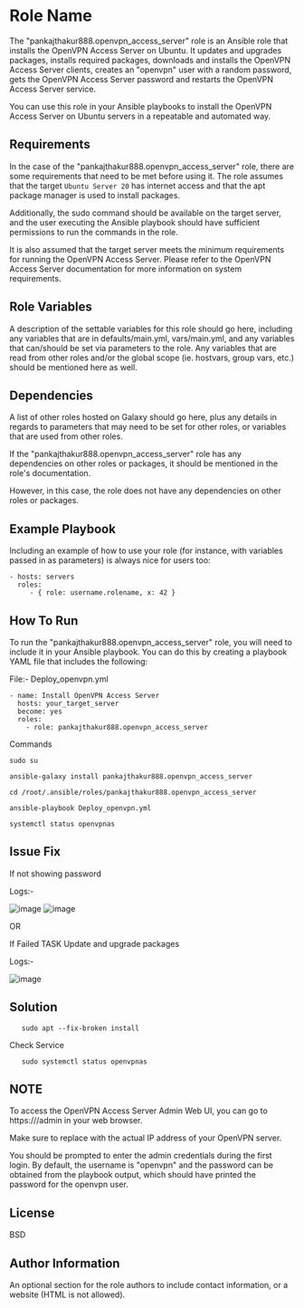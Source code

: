 Role Name
=========

The "pankajthakur888.openvpn_access_server" role is an Ansible role that installs the OpenVPN Access Server on Ubuntu. It updates and upgrades packages, installs required packages, downloads and installs the OpenVPN Access Server clients, creates an "openvpn" user with a random password, gets the OpenVPN Access Server password and restarts the OpenVPN Access Server service.

You can use this role in your Ansible playbooks to install the OpenVPN Access Server on Ubuntu servers in a repeatable and automated way.

Requirements
------------

In the case of the "pankajthakur888.openvpn_access_server" role, there are some requirements that need to be met before using it. The role assumes that the target `Ubuntu Server 20` has internet access and that the apt package manager is used to install packages.

Additionally, the sudo command should be available on the target server, and the user executing the Ansible playbook should have sufficient permissions to run the commands in the role.

It is also assumed that the target server meets the minimum requirements for running the OpenVPN Access Server. Please refer to the OpenVPN Access Server documentation for more information on system requirements.

Role Variables
--------------

A description of the settable variables for this role should go here, including any variables that are in defaults/main.yml, vars/main.yml, and any variables that can/should be set via parameters to the role. Any variables that are read from other roles and/or the global scope (ie. hostvars, group vars, etc.) should be mentioned here as well.

Dependencies
------------

A list of other roles hosted on Galaxy should go here, plus any details in regards to parameters that may need to be set for other roles, or variables that are used from other roles.

If the "pankajthakur888.openvpn_access_server" role has any dependencies on other roles or packages, it should be mentioned in the role's documentation.

However, in this case, the role does not have any dependencies on other roles or packages.

Example Playbook
----------------

Including an example of how to use your role (for instance, with variables passed in as parameters) is always nice for users too:

    - hosts: servers
      roles:
         - { role: username.rolename, x: 42 }
         

How To Run
-----------

To run the "pankajthakur888.openvpn_access_server" role, you will need to include it in your Ansible playbook. You can do this by creating a playbook YAML file that includes the following:

File:- Deploy_openvpn.yml

    - name: Install OpenVPN Access Server
      hosts: your_target_server
      become: yes
      roles:
        - role: pankajthakur888.openvpn_access_server

Commands
    
    sudo su

    ansible-galaxy install pankajthakur888.openvpn_access_server
    
    cd /root/.ansible/roles/pankajthakur888.openvpn_access_server
    
    ansible-playbook Deploy_openvpn.yml
    
    systemctl status openvpnas
         
         
         
Issue Fix
---------
If not showing password 

Logs:- 


![image](https://user-images.githubusercontent.com/45850188/219280613-b8e0b127-a7f4-41ea-89a0-3ce896526d1a.png)
![image](https://user-images.githubusercontent.com/45850188/219356139-136fb40b-677c-4d53-a588-10bf83d70c4c.png)

OR

If Failed TASK Update and upgrade packages

Logs:- 


![image](https://user-images.githubusercontent.com/45850188/219280146-326f932a-ea47-4990-a917-d8e962e1e87c.png)


Solution
--------

       sudo apt --fix-broken install
       
Check Service

       sudo systemctl status openvpnas
       
       
NOTE
----

To access the OpenVPN Access Server Admin Web UI, you can go to https://<server-ip-address>/admin in your web browser.

Make sure to replace <server-ip-address> with the actual IP address of your OpenVPN server.

You should be prompted to enter the admin credentials during the first login. By default, the username is "openvpn" and the password can be obtained from the playbook output, which should have printed the password for the openvpn user.


License
-------

BSD

Author Information
------------------

An optional section for the role authors to include contact information, or a website (HTML is not allowed).
